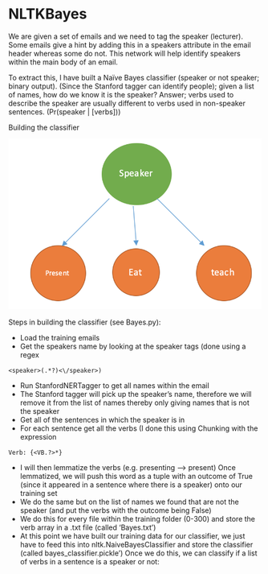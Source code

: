 # NLTKBayes
We are given a set of emails and we need to tag the speaker (lecturer). Some emails give a hint by adding this in a speakers attribute in the email header whereas some do not. This network will help identify speakers within the main body of an email.

To extract this, I have built a Naïve Bayes classifier (speaker or not speaker; binary output). (Since the Stanford tagger can identify people); given a list of names, how do we know it is the speaker?
Answer; verbs used to describe the speaker are usually different to verbs used in non-speaker sentences. (Pr(speaker | [verbs]))

Building the classifier

![Visual Representation](https://github.com/minhalkhan/NLTKBayes/blob/master/Screenshot%202019-01-23%20at%2012.40.52.png)

Steps in building the classifier (see Bayes.py):
* Load the training emails
* Get the speakers name by looking at the speaker tags (done using a regex
```
<speaker>(.*?)<\/speaker>)
```
* Run StanfordNERTagger to get all names within the email
* The Stanford tagger will pick up the speaker’s name, therefore we will
remove it from the list of names thereby only giving names that is not the
speaker
* Get all of the sentences in which the speaker is in
* For each sentence get all the verbs (I done this using Chunking with the
expression 
```
Verb: {<VB.?>*}
```
* I will then lemmatize the verbs (e.g. presenting --> present) Once
lemmatized, we will push this word as a tuple with an outcome of True (since it appeared in a sentence where there is a speaker) onto our training set
* We do the same but on the list of names we found that are not the speaker (and put the verbs with the outcome being False)
* We do this for every file within the training folder (0-300) and store the verb array in a .txt file (called ‘Bayes.txt’)
* At this point we have built our training data for our classifier, we just have to feed this into nltk.NaiveBayesClassifier and store the classifier (called bayes_classifier.pickle’)
Once we do this, we can classify if a list of verbs in a sentence is a speaker or not:
